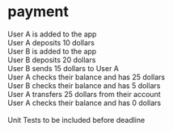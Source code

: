 # payment
User A is added to the app <br>
User A deposits 10 dollars <br>
User B is added to the app <br>
User B deposits 20 dollars <br>
User B sends 15 dollars to User A <br>
User A checks their balance and has 25 dollars <br>
User B checks their balance and has 5 dollars <br>
User A transfers 25 dollars from their account <br>
User A checks their balance and has 0 dollars <br>
 <br>
Unit Tests to be included before deadline

